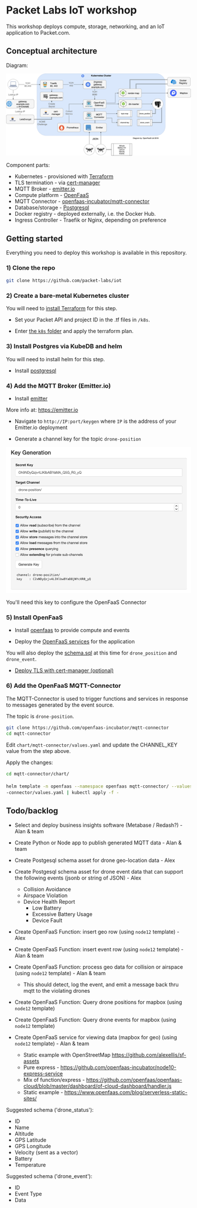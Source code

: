 # Packet Labs IoT workshop

This workshop deploys compute, storage, networking, and an IoT application to Packet.com.

## Conceptual architecture

Diagram:

![Conceptual architecture](/docs/images/conceptual.png)

Component parts:

* Kubernetes - provisioned with [Terraform](https://www.terraform.io)
* TLS termination - via [cert-manager](https://cert-manager.io)
* MQTT Broker - [emitter.io](https://emitter.io)
* Compute platform - [OpenFaaS](https://github.com/openfaas/faas)
* MQTT Connector - [openfaas-incubator/mqtt-connector](https://github.com/openfaas-incubator/mqtt-connector)
* Database/storage - [Postgresql](https://www.postgresql.org)
* Docker registry - deployed externally, i.e. the Docker Hub.
* Ingress Controller - Traefik or Nginx, depending on preference

## Getting started

Everything you need to deploy this workshop is available in this repository.

### 1) Clone the repo

```sh
git clone https://github.com/packet-labs/iot
```

### 2) Create a bare-metal Kubernetes cluster

You will need to [install Terraform](https://www.terraform.io) for this step.

* Set your Packet API and project ID in the .tf files in `/k8s`.

* Enter [the `k8s` folder](/k8s/) and apply the terraform plan.

### 3) Install Postgres via KubeDB and helm

You will need to install helm for this step.

* Install [postgresql](/postgresql/)

### 4) Add the MQTT Broker (Emitter.io)

* Install [emitter](/emitter/)

More info at: https://emitter.io

* Navigate to `http://IP:port/keygen` where `IP` is the address of your Emitter.io deployment

* Generate a channel key for the topic `drone-position`

![](/docs/images/keygen.png)

You'll need this key to configure the OpenFaaS Connector

### 5) Install OpenFaaS

* Install [openfaas](/openfaas/) to provide compute and events

* Deploy the [OpenFaaS services](/openfaas/services/) for the application

You will also deploy the [schema.sql](/openfaas/services/schema.sql) at this time for `drone_position` and `drone_event`.

* [Deploy TLS with cert-manager (optional)](https://blog.alexellis.io/tls-the-easy-way-with-openfaas-and-k3sup/)

### 6) Add the OpenFaaS MQTT-Connector

The MQTT-Connector is used to trigger functions and services in response to messages generated by the event source.

The topic is `drone-position`.

```sh
git clone https://github.com/openfaas-incubator/mqtt-connector
cd mqtt-connector
```

Edit `chart/mqtt-connector/values.yaml` and update the CHANNEL_KEY value from the step above.

Apply the changes:

```sh
cd mqtt-connector/chart/

helm template -n openfaas --namespace openfaas mqtt-connector/ --values mqtt
-connector/values.yaml | kubectl apply -f -
```

## Todo/backlog

* Select and deploy business insights software (Metabase / Redash?) - Alan & team
* Create Python or Node app to publish generated MQTT data - Alan & team
* Create Postgesql schema asset for drone geo-location data - Alex
* Create Postgesql schema asset for drone event data that can support the following events (jsonb or string of JSON) - Alex
  * Collision Avoidance
  * Airspace Violation
  * Device Health Report
    * Low Battery
    * Excessive Battery Usage
    * Device Fault

* Create OpenFaaS Function: insert geo row (using `node12` template) - Alex
* Create OpenFaaS Function: insert event row (using `node12` template) - Alan & team 

* Create OpenFaaS Function: process geo data for collision or airspace (using `node12` template) - Alan & team
  * This should detect, log the event, and emit a message back thru mqtt to the violating drones
* Create OpenFaaS Function: Query drone positions for mapbox (using `node12` template)
* Create OpenFaaS Function: Query drone events for mapbox (using `node12` template)
* Create OpenFaaS service for viewing data (mapbox for geo) (using `node12` template) - Alan & team
    * Static example with OpenStreetMap https://github.com/alexellis/sf-assets
    * Pure express - https://github.com/openfaas-incubator/node10-express-service
    * Mix of function/express - https://github.com/openfaas/openfaas-cloud/blob/master/dashboard/of-cloud-dashboard/handler.js
    * Static example - https://www.openfaas.com/blog/serverless-static-sites/

Suggested schema ('drone_status'):

* ID 
* Name
* Altitude 
* GPS Latitude
* GPS Longitude
* Velocity (sent as a vector)
* Battery
* Temperature

Suggested schema ('drone_event'):

* ID 
* Event Type
* Data 
